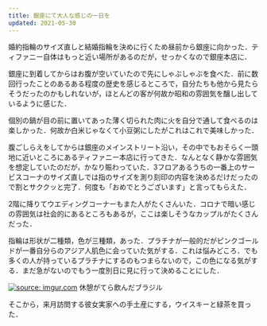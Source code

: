 ```yaml
---
title: 銀座にて大人な感じの一日を
updated: 2021-05-30
---
```


婚約指輪のサイズ直しと結婚指輪を決めに行くため昼前から銀座に向かった．ティファニー自体はもっと近い場所があるのだが，せっかくなので銀座本店に．

銀座に到着してからはお腹が空いていたので先にしゃぶしゃぶを食べた．前に数回行ったことのあるある程度の歴史を感じるところで，自分たちも他から見たらそうだったのかもしれないが，ほとんどの客が何故か昭和の雰囲気を醸し出しているように感じた．

個別の鍋が目の前に置いてあった薄く切られた肉に火を自分で通して食べるのは楽しかった．何故か白米じゃなくて小豆粥にしたがこれはこれで美味しかった．

腹ごしらえをしてからは銀座のメインストリート沿い，その中でもおそらく一頭地に近いところにあるティファニー本店に行ってきた．なんとなく静かな雰囲気を想定していたのだが，かなり賑わっていた．3フロアあるうちの一番上のサービスコーナのサイズ直しでは指のサイズを測り刻印の内容を決めるだけだったので割とサククッと完了．何度も「おめでとうございます」と言ってもらえた．

2階に降りてウエディングコーナーもまた人がたくさんいた．コロナで暗い感じの雰囲気は社会的にあるところもあるが，ここは楽しそうなカップルがたくさんだった．

指輪は形状が二種類，色が三種類，あった．プラチナが一般的だがピンクゴールドが一番自分らのアジア人肌色に会っていた気がする．これは悩みどころ．でも多くの人が持っているプラチナにするのもつまらないので，この色になる気がする．まだ急がないのでもう一度別日に見に行って決めることにした．

<a href="https://imgur.com/xE6LCsE"><img src="https://i.imgur.com/xE6LCsE.jpg" title="source: imgur.com" /></a>
休憩がてら飲んだブラジル

そこから，来月訪問する彼女実家への手土産にする，ウイスキーと緑茶を買った．
